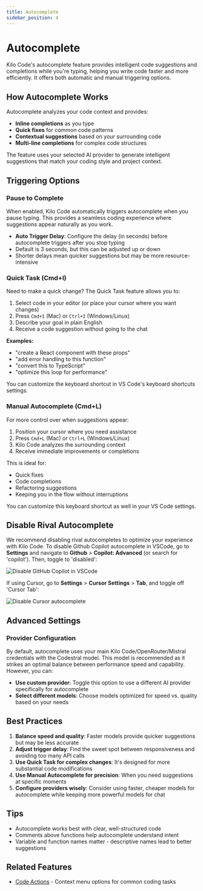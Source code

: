 ```yaml
---
title: Autocomplete
sidebar_position: 4
---
```


# Autocomplete

Kilo Code's autocomplete feature provides intelligent code suggestions and completions while you're typing, helping you write code faster and more efficiently. It offers both automatic and manual triggering options.

## How Autocomplete Works

Autocomplete analyzes your code context and provides:

- **Inline completions** as you type
- **Quick fixes** for common code patterns
- **Contextual suggestions** based on your surrounding code
- **Multi-line completions** for complex code structures

The feature uses your selected AI provider to generate intelligent suggestions that match your coding style and project context.

## Triggering Options

### Pause to Complete

When enabled, Kilo Code automatically triggers autocomplete when you pause typing. This provides a seamless coding experience where suggestions appear naturally as you work.

- **Auto Trigger Delay**: Configure the delay (in seconds) before autocomplete triggers after you stop typing
- Default is 3 seconds, but this can be adjusted up or down
- Shorter delays mean quicker suggestions but may be more resource-intensive

### Quick Task (Cmd+I)

Need to make a quick change? The Quick Task feature allows you to:

1. Select code in your editor (or place your cursor where you want changes)
2. Press `Cmd+I` (Mac) or `Ctrl+I` (Windows/Linux)
3. Describe your goal in plain English
4. Receive a code suggestion without going to the chat

**Examples:**

- "create a React component with these props"
- "add error handling to this function"
- "convert this to TypeScript"
- "optimize this loop for performance"

You can customize the keyboard shortcut in VS Code's keyboard shortcuts settings.

### Manual Autocomplete (Cmd+L)

For more control over when suggestions appear:

1. Position your cursor where you need assistance
2. Press `Cmd+L` (Mac) or `Ctrl+L` (Windows/Linux)
3. Kilo Code analyzes the surrounding context
4. Receive immediate improvements or completions

This is ideal for:

- Quick fixes
- Code completions
- Refactoring suggestions
- Keeping you in the flow without interruptions

You can customize this keyboard shortcut as well in your VS Code settings.

## Disable Rival Autocomplete

We recommend disabling rival autocompletes to optimize your experience with Kilo Code. To disable Github Copilot autocomplete in VSCode, go to **Settings** and navigate to **Github** > **Copilot: Advanced** (or search for 'copilot'). Then, toggle to 'disabled':

<img
  src="https://github.com/user-attachments/assets/60c69417-1d1c-4a48-9820-5390c30ae25c"
  alt="Disable GitHub Copilot in VSCode"
  style="max-width: 100%; height: auto;"
/>



If using Cursor, go to **Settings** > **Cursor Settings** > **Tab**, and toggle off 'Cursor Tab':

<img
  src="https://github.com/user-attachments/assets/fd2eeae2-f770-40ca-8a72-a9d5a1c17d47"
  alt="Disable Cursor autocomplete"
  style="max-width: 100%; height: auto;"
/>



## Advanced Settings

### Provider Configuration

By default, autocomplete uses your main Kilo Code/OpenRouter/Mistral credentials with the Codestral model.
This model is recommended as it strikes an optimal balance between performance speed and capability.
However, you can:

- **Use custom provider**: Toggle this option to use a different AI provider specifically for autocomplete
- **Select different models**: Choose models optimized for speed vs. quality based on your needs

## Best Practices

1. **Balance speed and quality**: Faster models provide quicker suggestions but may be less accurate
2. **Adjust trigger delay**: Find the sweet spot between responsiveness and avoiding too many API calls
3. **Use Quick Task for complex changes**: It's designed for more substantial code modifications
4. **Use Manual Autocomplete for precision**: When you need suggestions at specific moments
5. **Configure providers wisely**: Consider using faster, cheaper models for autocomplete while keeping more powerful models for chat

## Tips

- Autocomplete works best with clear, well-structured code
- Comments above functions help autocomplete understand intent
- Variable and function names matter - descriptive names lead to better suggestions

## Related Features

- [Code Actions](../features/code-actions) - Context menu options for common coding tasks
